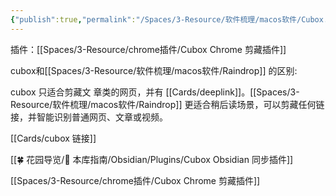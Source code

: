 ```yaml
---
{"publish":true,"permalink":"/Spaces/3-Resource/软件梳理/macos软件/Cubox.md","aliases":"cubox-sync","title":"Cubox","created":"2022-06-17","modified":"2025-07-25","tags":["macOS软件","windows软件","obsidian插件"],"cssclasses":""}
---
```



插件：[[Spaces/3-Resource/chrome插件/Cubox Chrome 剪藏插件]]

cubox和[[Spaces/3-Resource/软件梳理/macos软件/Raindrop]] 的区别:

cubox 只适合剪藏文
章类的网页，并有 [[Cards/deeplink]]。[[Spaces/3-Resource/软件梳理/macos软件/Raindrop]] 更适合稍后读场景，可以剪藏任何链接，并智能识别普通网页、文章或视频。

[[Cards/cubox 链接]]

[[🍀 花园导览/🧰 本库指南/Obsidian/Plugins/Cubox Obsidian 同步插件]]

[[Spaces/3-Resource/chrome插件/Cubox Chrome 剪藏插件]]
